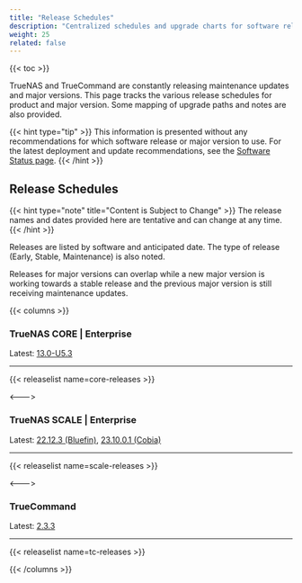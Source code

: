 ```yaml
---
title: "Release Schedules"
description: "Centralized schedules and upgrade charts for software releases."
weight: 25
related: false
---
```


{{< toc >}}

TrueNAS and TrueCommand are constantly releasing maintenance updates and major versions.
This page tracks the various release schedules for product and major version.
Some mapping of upgrade paths and notes are also provided.

{{< hint type="tip" >}}
This information is presented without any recommendations for which software release or major version to use.
For the latest deployment and update recommendations, see the [Software Status page](https://www.truenas.com/software-status/).
{{< /hint >}}

## Release Schedules

{{< hint type="note" title="Content is Subject to Change" >}}
The release names and dates provided here are tentative and can change at any time.
{{< /hint >}}

Releases are listed by software and anticipated date.
The type of release (Early, Stable, Maintenance) is also noted.

Releases for major versions can overlap while a new major version is working towards a stable release and the previous major version is still receiving maintenance updates.

{{< columns >}}

### TrueNAS CORE | Enterprise
Latest: [13.0-U5.3](https://www.truenas.com/docs/core/13.0/gettingstarted/corereleasenotes/)

---

{{< releaselist name=core-releases >}}

<--->

### TrueNAS SCALE | Enterprise
Latest: [22.12.3 (Bluefin)](https://www.truenas.com/docs/scale/22.12/gettingstarted/scalereleasenotes/), [23.10.0.1 (Cobia)](https://www.truenas.com/docs/scale/23.10/gettingstarted/scalereleasenotes/)

---

{{< releaselist name=scale-releases >}}

<--->

### TrueCommand
Latest: [2.3.3](https://www.truenas.com/docs/truecommand/2.3/tcgettingstarted/tcreleasenotes/)

---

{{< releaselist name=tc-releases >}}

{{< /columns >}}
